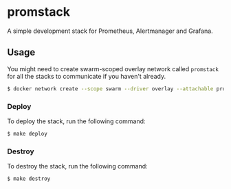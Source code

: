 # promstack
A simple development stack for Prometheus, Alertmanager and Grafana.

## Usage

You might need to create swarm-scoped overlay network called `promstack` for all the stacks to communicate if you haven't already.

```sh
$ docker network create --scope swarm --driver overlay --attachable promstack
```

### Deploy

To deploy the stack, run the following command:

```sh
$ make deploy
```

### Destroy

To destroy the stack, run the following command:

```sh
$ make destroy
```
